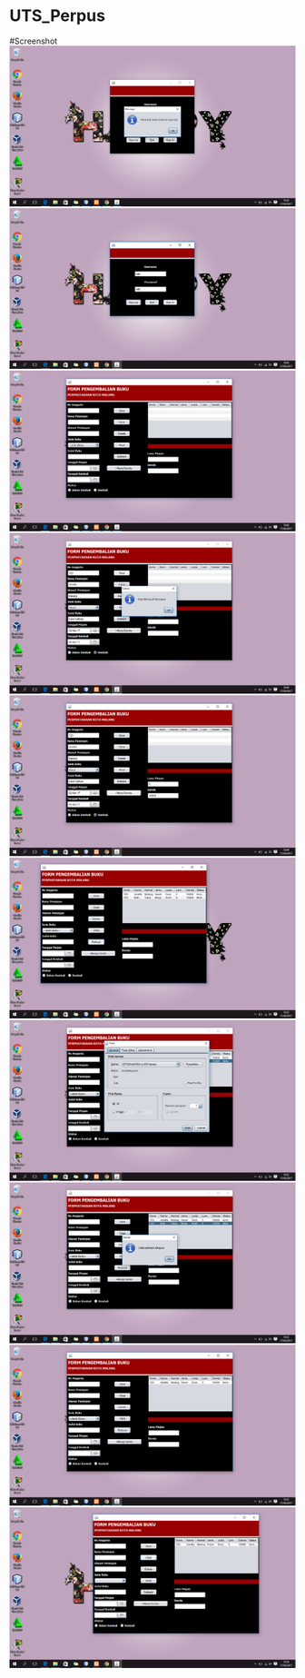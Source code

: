 # UTS_Perpus

#Screenshot
![Image](https://github.com/arnettarahma/UTS_Perpus/blob/master/Screenshot%20(193).png)<br>
![Image](https://github.com/arnettarahma/UTS_Perpus/blob/master/Screenshot%20(194).png)<br>
![Image](https://github.com/arnettarahma/UTS_Perpus/blob/master/Screenshot%20(195).png)<br>
![Image](https://github.com/arnettarahma/UTS_Perpus/blob/master/Screenshot%20(196).png)<br>
![Image](https://github.com/arnettarahma/UTS_Perpus/blob/master/Screenshot%20(197).png)<br>
![Image](https://github.com/arnettarahma/UTS_Perpus/blob/master/Screenshot%20(207).png)<br>
![Image](https://github.com/arnettarahma/UTS_Perpus/blob/master/Screenshot%20(208).png)<br>
![Image](https://github.com/arnettarahma/UTS_Perpus/blob/master/Screenshot%20(209).png)<br>
![Image](https://github.com/arnettarahma/UTS_Perpus/blob/master/Screenshot%20(210).png)<br>
![Image](https://github.com/arnettarahma/UTS_Perpus/blob/master/Screenshot%20(211).png)<br>
